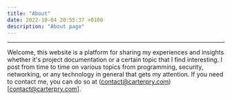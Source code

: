 ```yaml
---
title: "About"
date: 2022-10-04 20:55:37 +0100
description: "About page"
---
```

---

Welcome, this website is a platform for sharing my experiences and insights whether it's project documentation or a certain topic that I find interesting. I post from time to time on various topics from programming, security, networking, or any technology in general that gets my attention. If you need to contact me, you can do so at (contact@carterpry.com)[contact@carterpry.com].


